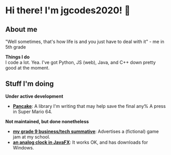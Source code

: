 # Hi there! I'm jgcodes2020! 👋

<!--
**jgcodes2020/jgcodes2020** is a ✨ _special_ ✨ repository because its `README.md` (this file) appears on your GitHub profile.

Here are some ideas to get you started:

- 🔭 I’m currently working on ...
- 🌱 I’m currently learning ...
- 👯 I’m looking to collaborate on ...
- 🤔 I’m looking for help with ...
- 💬 Ask me about ...
- 📫 How to reach me: ...
- 😄 Pronouns: ...
- ⚡ Fun fact: ...
-->
## About me
"Well sometimes, that's how life is and you just have to deal with it" - me in 5th grade

**Things I do**  
I code a lot. Yea. I've got Python, JS (web), Java, and C++ down pretty good at the moment.
## Stuff I'm doing
**Under active development**
- **[Pancake](https://github.com/jgcodes2020/pancake)**: A library I'm writing that may help save the final any% A press in Super Mario 64.

**Not maintained, but done nonetheless**
- **[my grade 9 business/tech summative](https://github.com/jgcodes2020/hackathon-uhs)**: Advertises a (fictional) game jam at my school.
- **[an analog clock in JavaFX](https://github.com/jgcodes2020/JFX-Analog-Clock)**: It works OK, and has downloads for Windows.
